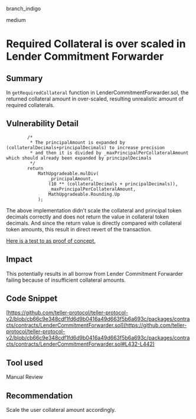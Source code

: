 branch_indigo

medium

# Required Collateral is over scaled in Lender Commitment Forwarder

## Summary
In `getRequiredCollateral` function in LenderCommitmentForwarder.sol, the returned collateral amount in over-scaled, resulting unrealistic amount of required collaterals. 
## Vulnerability Detail
```solidity
        /*
         * The principalAmount is expanded by (collateralDecimals+principalDecimals) to increase precision
         * and then it is divided by _maxPrincipalPerCollateralAmount which should already been expanded by principalDecimals
         */
        return
            MathUpgradeable.mulDiv(
                _principalAmount,
                (10 ** (collateralDecimals + principalDecimals)),
                _maxPrincipalPerCollateralAmount,
                MathUpgradeable.Rounding.Up
            );
```
The above implementation didn't scale the collateral and principal token decimals correctly and does not return the value in collateral token decimals. And since the return value is directly compared with collateral token amounts, this result in direct revert of the transaction.

[Here is a test to as proof of concept.](https://gist.github.com/bzpassersby/2db9cfc096bea931f36521c20a109417)
## Impact
This potentially results in all borrow from Lender Commitment Forwarder failing because of insufficient collateral amounts.
## Code Snippet
[https://github.com/teller-protocol/teller-protocol-v2/blob/cb66c9e348cdf1fd6d9b0416a49d663f5b6a693c/packages/contracts/contracts/LenderCommitmentForwarder.sol](https://github.com/teller-protocol/teller-protocol-v2/blob/cb66c9e348cdf1fd6d9b0416a49d663f5b6a693c/packages/contracts/contracts/LenderCommitmentForwarder.sol#L432-L442)

## Tool used

Manual Review

## Recommendation
Scale the user collateral amount accordingly. 